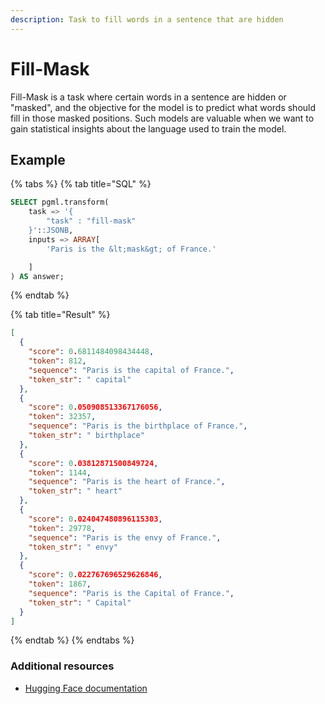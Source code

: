 ```yaml
---
description: Task to fill words in a sentence that are hidden
---
```


# Fill-Mask

Fill-Mask is a task where certain words in a sentence are hidden or "masked", and the objective for the model is to predict what words should fill in those masked positions. Such models are valuable when we want to gain statistical insights about the language used to train the model.

## Example

{% tabs %}
{% tab title="SQL" %}

```sql
SELECT pgml.transform(
    task => '{
        "task" : "fill-mask"
    }'::JSONB,
    inputs => ARRAY[
        'Paris is the &lt;mask&gt; of France.'

    ]
) AS answer;
```

{% endtab %}

{% tab title="Result" %}

```json
[
  {
    "score": 0.6811484098434448,
    "token": 812,
    "sequence": "Paris is the capital of France.",
    "token_str": " capital"
  },
  {
    "score": 0.050908513367176056,
    "token": 32357,
    "sequence": "Paris is the birthplace of France.",
    "token_str": " birthplace"
  },
  {
    "score": 0.03812871500849724,
    "token": 1144,
    "sequence": "Paris is the heart of France.",
    "token_str": " heart"
  },
  {
    "score": 0.024047480896115303,
    "token": 29778,
    "sequence": "Paris is the envy of France.",
    "token_str": " envy"
  },
  {
    "score": 0.022767696529626846,
    "token": 1867,
    "sequence": "Paris is the Capital of France.",
    "token_str": " Capital"
  }
]
```

{% endtab %}
{% endtabs %}

### Additional resources

- [Hugging Face documentation](https://huggingface.co/tasks/fill-mask)
